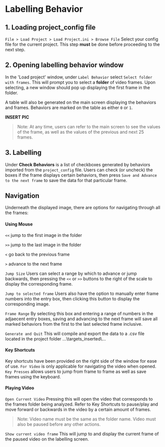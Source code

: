 # Labelling Behavior

## 1. Loading project_config file 
`File > Load Project > Load Project.ini > Browse File` Select your config file for the current project. This step **must** be done before proceeding to the next step.

## 2. Opening labelling behavior window
In the 'Load project' window, under `Label Behavior` select `Select folder with frames`. This will prompt you to select a **folder** of video frames. Upon selecting, a new window should pop up displaying the first frame in the folder. 

A table will also be generated on the main screen displaying the behaviors and frames. Behaviors are marked on the table as either `0` or `1`. 

**INSERT PIC**

> Note: At any time, users can refer to the main screen to see the values of the frame, as well as the values of the previous and next 25 frames.

## 3. Labelling 
Under **Check Behaviors** is a list of checkboxes generated by behaviors imported from the `project_config` file. Users can check (or uncheck) the boxes if the frame displays certain behaviors, then press `Save and Advance to the next frame` to save the data for that particular frame.

## Navigation
Underneath the displayed image, there are options for navigating through all the frames:

#### Using Mouse

`<<` jump to the first image in the folder 

`>>` jump to the last image in the folder

`<` go back to the previous frame 

`>` advance to the next frame 

`Jump Size` Users can select a range by which to advance or jump backwards, then pressing the `<<` or `>>` buttons to the right of the scale to display the corresponding frame.

`Jump to selected frame` Users also have the option to manually enter frame numbers into the entry box, then clicking this button to display the corresponding image.

`Frame Range` By selecting this box and entering a range of numbers in the adjaecent entry boxes, saving and advancing to the next frame will save all marked behaviors from the first to the last selected frame inclusive. 

`Generate and Quit` This will compile and export the data to a .csv file located in the project folder ...\\targets_inserted\\...

#### Key Shortcuts 

Key shortcuts have been provided on the right side of the window for ease of use. 
`For Video` is only applicable for navigating the video when opened.
`Key Presses` allows users to jump from frame to frame as well as save frames using the keyboard. 


#### Playing Video
`Open Current Video` Pressing this will open the video that corresponds to the frames folder being analyzed. Refer to Key Shortcuts to pause/play and move forward or backwards in the video by a certain amount of frames.

> Note: Video name must be the same as the folder name. Video must also be paused before any other actions.

`Show current video frame` This will jump to and display the current frame of the paused video on the labelling screen.

